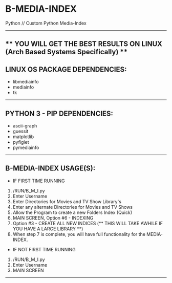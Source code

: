 # B-MEDIA-INDEX
Python // Custom Python Media-Index

-------------------------------------------------------------------------------------------------
** YOU WILL GET THE BEST RESULTS ON LINUX (Arch Based Systems Specifically) **
-------------------------------------------------------------------------------------------------

LINUX OS PACKAGE DEPENDENCIES:
-------------------------------------------------------------------------------------------------
- libmediainfo
- mediainfo
- tk
-------------------------------------------------------------------------------------------------

PYTHON 3 - PIP DEPENDENCIES:
-------------------------------------------------------------------------------------------------
- ascii-graph
- guessit
- matplotlib
- pyfiglet
- pymediainfo
-------------------------------------------------------------------------------------------------

B-MEDIA-INDEX USAGE(S):
-------------------------------------------------------------------------------------------------

* IF FIRST TIME RUNNING

1) /RUN/B_M_I.py
2) Enter Username
3) Enter Directories for Movies and TV Show Library's
4) Enter any alternate Directories for Movies and TV Shows
5) Allow the Program to create a new Folders Index (Quick)
6) MAIN SCREEN, Option #6 - INDEXING
7) Option #3 - CREATE ALL NEW INDICES (** THIS WILL TAKE AWHILE IF YOU HAVE A LARGE LIBRARY **)
8) When step 7 is complete, you will have full functionality for the MEDIA-INDEX.

* IF NOT FIRST TIME RUNNING

1) /RUN/B_M_I.py
2) Enter Username
3) MAIN SCREEN

-------------------------------------------------------------------------------------------------
